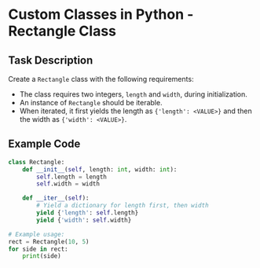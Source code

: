 
# Custom Classes in Python - Rectangle Class

## Task Description

Create a `Rectangle` class with the following requirements:
- The class requires two integers, `length` and `width`, during initialization.
- An instance of `Rectangle` should be iterable.
- When iterated, it first yields the length as `{'length': <VALUE>}` and then the width as `{'width': <VALUE>}`.

## Example Code

```python
class Rectangle:
    def __init__(self, length: int, width: int):
        self.length = length
        self.width = width

    def __iter__(self):
        # Yield a dictionary for length first, then width
        yield {'length': self.length}
        yield {'width': self.width}

# Example usage:
rect = Rectangle(10, 5)
for side in rect:
    print(side)
